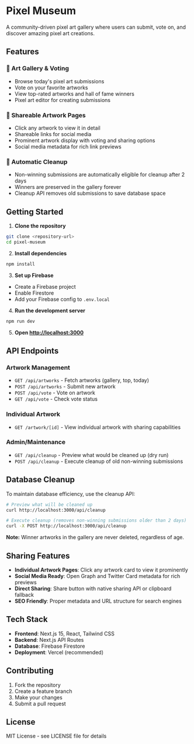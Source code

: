 # Pixel Museum

A community-driven pixel art gallery where users can submit, vote on, and discover amazing pixel art creations.

## Features

### 🎨 Art Gallery & Voting
- Browse today's pixel art submissions
- Vote on your favorite artworks
- View top-rated artworks and hall of fame winners
- Pixel art editor for creating submissions

### 🔗 Shareable Artwork Pages
- Click any artwork to view it in detail
- Shareable links for social media
- Prominent artwork display with voting and sharing options
- Social media metadata for rich link previews

### 🧹 Automatic Cleanup
- Non-winning submissions are automatically eligible for cleanup after 2 days
- Winners are preserved in the gallery forever
- Cleanup API removes old submissions to save database space

## Getting Started

1. **Clone the repository**
```bash
git clone <repository-url>
cd pixel-museum
```

2. **Install dependencies**
```bash
npm install
```

3. **Set up Firebase**
- Create a Firebase project
- Enable Firestore
- Add your Firebase config to `.env.local`

4. **Run the development server**
```bash
npm run dev
```

5. **Open [http://localhost:3000](http://localhost:3000)**

## API Endpoints

### Artwork Management
- `GET /api/artworks` - Fetch artworks (gallery, top, today)
- `POST /api/artworks` - Submit new artwork
- `POST /api/vote` - Vote on artwork
- `GET /api/vote` - Check vote status

### Individual Artwork
- `GET /artwork/[id]` - View individual artwork with sharing capabilities

### Admin/Maintenance
- `GET /api/cleanup` - Preview what would be cleaned up (dry run)
- `POST /api/cleanup` - Execute cleanup of old non-winning submissions

## Database Cleanup

To maintain database efficiency, use the cleanup API:

```bash
# Preview what will be cleaned up
curl http://localhost:3000/api/cleanup

# Execute cleanup (removes non-winning submissions older than 2 days)
curl -X POST http://localhost:3000/api/cleanup
```

**Note:** Winner artworks in the gallery are never deleted, regardless of age.

## Sharing Features

- **Individual Artwork Pages**: Click any artwork card to view it prominently
- **Social Media Ready**: Open Graph and Twitter Card metadata for rich previews
- **Direct Sharing**: Share button with native sharing API or clipboard fallback
- **SEO Friendly**: Proper metadata and URL structure for search engines

## Tech Stack

- **Frontend**: Next.js 15, React, Tailwind CSS
- **Backend**: Next.js API Routes
- **Database**: Firebase Firestore
- **Deployment**: Vercel (recommended)

## Contributing

1. Fork the repository
2. Create a feature branch
3. Make your changes
4. Submit a pull request

## License

MIT License - see LICENSE file for details
